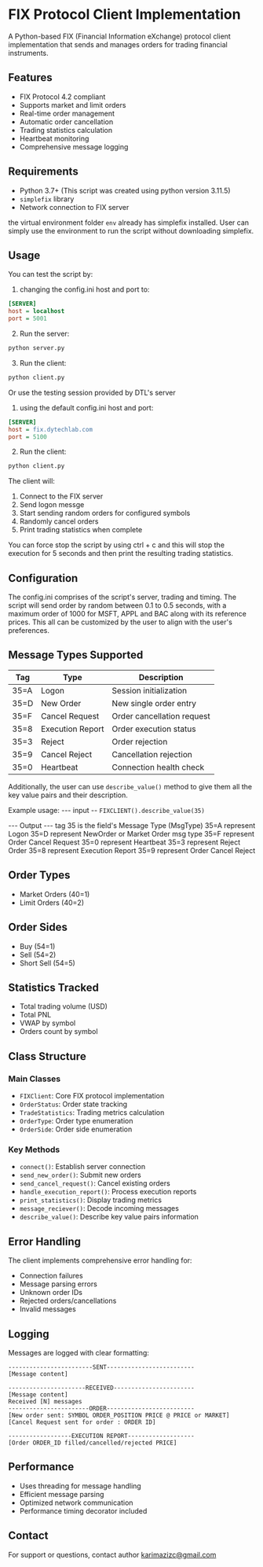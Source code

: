 # FIX Protocol Client Implementation

A Python-based FIX (Financial Information eXchange) protocol client implementation that sends and manages orders for trading financial instruments.

## Features

- FIX Protocol 4.2 compliant
- Supports market and limit orders
- Real-time order management
- Automatic order cancellation
- Trading statistics calculation
- Heartbeat monitoring
- Comprehensive message logging

## Requirements

- Python 3.7+ (This script was created using python version 3.11.5)
- `simplefix` library
- Network connection to FIX server

the virtual environment folder `env` already has simplefix installed. User can simply use the environment to run the script without downloading simplefix.

## Usage

You can test the script by:

1. changing the config.ini host and port to:
```config.ini
[SERVER]
host = localhost
port = 5001
```

2. Run the server:
```bash
python server.py
```

3. Run the client:
```bash
python client.py
```

Or use the testing session provided by DTL's server

1. using the default config.ini host and port:
```config.ini
[SERVER]
host = fix.dytechlab.com
port = 5100
```

2. Run the client:
```bash
python client.py
```

The client will:
1. Connect to the FIX server
2. Send logon messge
3. Start sending random orders for configured symbols
4. Randomly cancel orders
5. Print trading statistics when complete

You can force stop the script by using ctrl + c and this will stop the execution for 5 seconds and then print 
the resulting trading statistics.

## Configuration

The config.ini comprises of the script's server, trading and timing. The script will send order by random between 0.1 to 0.5 seconds, with a maximum order of 1000 for MSFT, APPL and BAC along with its reference prices. This all can be customized by the user to align with the user's preferences.

## Message Types Supported

| Tag | Type | Description |
|-----|------|-------------|
| 35=A | Logon | Session initialization |
| 35=D | New Order | New single order entry |
| 35=F | Cancel Request | Order cancellation request |
| 35=8 | Execution Report | Order execution status |
| 35=3 | Reject | Order rejection |
| 35=9 | Cancel Reject | Cancellation rejection |
| 35=0 | Heartbeat | Connection health check |

Additionally, the user can use `describe_value()` method to give them all the key value pairs and their description.

Example usage: 
--- input --
`FIXCLIENT().describe_value(35)`

--- Output ---
tag 35 is the field's Message Type (MsgType)
35=A represent Logon
35=D represent NewOrder or Market Order msg type
35=F represent Order Cancel Request
35=0 represent Heartbeat
35=3 represent Reject Order
35=8 represent Execution Report
35=9 represent Order Cancel Reject

## Order Types

- Market Orders (40=1)
- Limit Orders (40=2)

## Order Sides

- Buy (54=1)
- Sell (54=2)
- Short Sell (54=5)

## Statistics Tracked

- Total trading volume (USD)
- Total PNL
- VWAP by symbol
- Orders count by symbol

## Class Structure

### Main Classes

- `FIXClient`: Core FIX protocol implementation
- `OrderStatus`: Order state tracking
- `TradeStatistics`: Trading metrics calculation
- `OrderType`: Order type enumeration
- `OrderSide`: Order side enumeration

### Key Methods

- `connect()`: Establish server connection
- `send_new_order()`: Submit new orders
- `send_cancel_request()`: Cancel existing orders
- `handle_execution_report()`: Process execution reports
- `print_statistics()`: Display trading metrics
- `message_reciever()`: Decode incoming messages
- `describe_value()`: Describe key value pairs information

## Error Handling

The client implements comprehensive error handling for:
- Connection failures
- Message parsing errors
- Unknown order IDs
- Rejected orders/cancellations
- Invalid messages

## Logging

Messages are logged with clear formatting:
```
------------------------SENT-------------------------
[Message content]

----------------------RECEIVED-----------------------
[Message content]
Received [N] messages
-----------------------ORDER-------------------------
[New order sent: SYMBOL ORDER_POSITION PRICE @ PRICE or MARKET]
[Cancel Request sent for order : ORDER ID]

------------------EXECUTION REPORT-------------------
[Order ORDER_ID filled/cancelled/rejected PRICE]
```

## Performance

- Uses threading for message handling
- Efficient message parsing
- Optimized network communication
- Performance timing decorator included

## Contact

For support or questions, contact author karimazizc@gmail.com